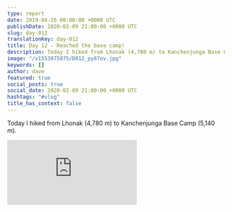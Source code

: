 ```yaml
---
type: report
date: 2019-04-26 00:00:00 +0000 UTC
publishDate: 2020-02-09 21:00:00 +0000 UTC
slug: day-012
translationKey: day-012
title: Day 12 - Reached the base camp!
description: Today I hiked from Lhonak (4,780 m) to Kanchenjunga Base Camp (5,140 m).
image: "/v1553075075/D012_py87ov.jpg"
keywords: []
author: dave
featured: true
social_posts: true
social_date: 2020-02-09 21:00:00 +0000 UTC
hashtags: "#vlog"
title_has_context: false
---
```


Today I hiked from Lhonak (4,780 m) to Kanchenjunga Base Camp (5,140 m).

<iframe class="youtube75" src="https://www.youtube.com/embed/9ZMzGSCEG5U" frameborder="0" allow="accelerometer; autoplay; encrypted-media; gyroscope; picture-in-picture" allowfullscreen></iframe>

